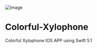![Image](https://raw.githubusercontent.com/joaoipiraja/Colorful-Xylophone/master/SimpleCalculator/Assets.xcassets/AppIcon.appiconset/120.png)
# Colorful-Xylophone
Colorful Xylophone IOS APP using Swift 5.1
